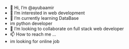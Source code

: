 - 👋 Hi, I’m @ayubaamir
- 👀 I’m interested in web development 
- 🌱 I’m currently learning DataBase
- im python developer
- 💞️ I’m looking to collaborate on full stack web developer
- 📫 How to reach me ...
- im looking for online job

<!---
ayubaamir/ayubaamir is a ✨ special ✨ repository because its `README.md` (this file) appears on your GitHub profile.
You can click the Preview link to take a look at your changes.
--->
